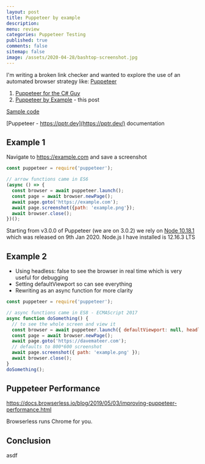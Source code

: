 ```yaml
---
layout: post
title: Puppeteer by example
description: 
menu: review
categories: Puppeteer Testing
published: true 
comments: false     
sitemap: false
image: /assets/2020-04-28/bashtop-screenshot.jpg 
---
```


<!-- ![alt text](/assets/2020-04-28/bashtop-screenshot.jpg "Bashtop screenshot") -->

I'm writing a broken link checker and wanted to explore the use of an automated browser strategy like: [Puppeteer](https://pptr.dev/)

1. [Puppeteer for the C# Guy](/2020/05/06/Puppeteer-and-JavaScript-for-the-C-guy)
2. [Puppeteer by Example](/2020/05/06/Puppeteer-by-Example) - this post

[Sample code]()

[Puppeteer - https://pptr.dev](https://pptr.dev/) documentation

## Example 1

Navigate to https://example.com and save a screenshot

```js
const puppeteer = require('puppeteer');

// arrow functions came in ES6
(async () => {
  const browser = await puppeteer.launch();
  const page = await browser.newPage();
  await page.goto('https://example.com');
  await page.screenshot({path: 'example.png'});
  await browser.close();
})();
```
 
Starting from v3.0.0 of Puppeteer (we are on 3.0.2) we rely on [Node 10.18.1](https://nodejs.org/en/blog/release/v10.18.1/) which was released on 9th Jan 2020. Node.js I have installed is 12.16.3 LTS

## Example 2

- Using headless: false to see the browser in real time which is very useful for debugging
- Setting defaultViewport so can see everything
- Rewriting as an async function for more clarity

```js
const puppeteer = require('puppeteer');

// async functions came in ES8 - ECMAScript 2017
async function doSomething() {
  // to see the whole screen and view it
  const browser = await puppeteer.launch({ defaultViewport: null, headless: false });
  const page = await browser.newPage();
  await page.goto('https://davemateer.com');
  // defaults to 800*600 screenshot
  await page.screenshot({ path: 'example.png' });
  await browser.close();
}
doSomething();
```


## Puppeteer Performance

https://docs.browserless.io/blog/2019/05/03/improving-puppeteer-performance.html

Browserless runs Chrome for you.

## Conclusion

asdf